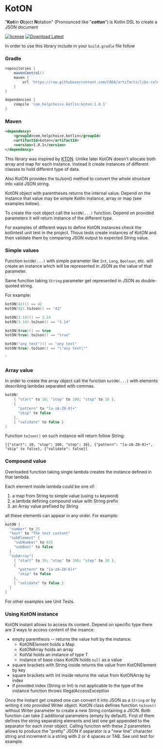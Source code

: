 # KotON
"**Kot**lin **O**bject **N**otation" (Pronounced like "***cotton***") is Kotlin DSL to create a JSON document


[![license](https://img.shields.io/github/license/C06A/KotON.svg)](https://github.com/C06A/KotON/blob/master/LICENSE)
[![Download Latest](https://img.shields.io/badge/download-1.0.1-green.svg)](https://raw.githubusercontent.com/C06A/artifacts/libs-snapshot/com/helpchoice/kotlin/koton/1.0.1/koton-1.0.1.jar)

In order to use this library include in your `build.gradle` file follow

### Gradle
```groovy
repositories {
    mavenCentral()
    maven {
        url 'https://raw.githubusercontent.com/C06A/artifacts/libs-release'
    }
}

dependencies {
    compile 'com.helpchoice.kotlin:koton:1.0.1'
}

```

### Maven
```xml
<dependency>
    <groupId>com.helpchoice.kotlin</groupId>
    <artifactId>koton</artifactId>
    <version>1.0.1</version>
</dependency>
```


This library was inspired by [KTON](https://github.com/Jire/KTON). Unlike later
KotON doesn't allocate both array and map for each instance. Instead it create
instances of different classes to hold different type of data.

Also KotON provides the toJson() method to convert the whole structure into valid
JSON string.

KotON object with parentheses returns the internal value. Depend on the instance that value
may be simple Kotlin instance, array or map (see examples below).

To create the root object call the `kotON(...)` function. Depend on provided parameters
it will return instance of the different type.

For examples of different ways to define KotON instances check the kotlintest unit test
in the project. Thous tests create instances of KotON and then validate them by comparing
JSON output to expected String value. 

### Simple values

Function `kotON(...)` with simple parameter like `Int`, `Long`, `Boolean`, etc. will create
an instance which will be represented in JSON as the value of that parameter.

Same function taking `String` parameter get represented in JSON as double-quoted string.

For example:

```Kotlin
kotON(42)() == 42
kotON(42).toJson() == "42"

kotON(3.14)() == 3.14
kotON(3.14).toJson() == "3.14"

kotON(true)() == true
kotON(true).toJson() == "true"

kotON("any text")() == "any text"
kotON(true).toJson() == "\"any text\""
```
`

### Array value

In order to create the array object call the function `kotON(...)` with elements describing lambdas
separated with commas.

```Kotlin
kotON(
    { "start" to 10; "stop" to 100; "step" to 10 },
    {
      "pattern" to "[a-zA-Z0-9]+"
      "skip" to false
    },
    { "validate" to false }
)
```

Function `toJson()` on such instance will return follow String:

```$xslt
[{"start": 10, "stop": 100, "step": 10}, {"pattern": "[a-zA-Z0-9]+", "skip" to false}, {"validate": false}]
```

### Compound value

Overloaded function taking single lambda creates the instance defined in that lambda.

Each element inside lambda could be one of:

1. a map from String to simple value (using `to` keyword)
1. a lambda defining compound value with String prefix
1. an Array value prefixed by String

all these elements can appear in any order. For example:

```Kotlin
kotON {
  "number" to 25
  "text" to "The text content"
  "subElement" {
    "subNumber" to 625
    "subBool" to false
  }
  "subArray"[
    { "start" to 10; "stop" to 100; "step" to 10 },
    {
      "pattern" to "[a-zA-Z0-9]+"
      "skip" to false
    },
    { "validate" to false }
  ]
}
```

For other examples see Unit Tests.


### Using KotON instance

KotON instant allows to access its content. Depend on specific type there are 3 ways to access content of the insance:

* empty parenthesis -- returns the value holt by the instance.
  * KotONElement holds a Map
  * KotONArray holds an array
  * <T> KotVal holds an instance of type T
  * instance of base class KotON holds `null` as a value
* square brackets with String inside returns the value from KotONElement by key
* square brackets with Int inside returns the value from KotONArray by index
* if provided index (String or Int) is not applicable to the type of the instance
function throws IllegalAccessException


Once the instant get created one can convert it into JSON as a `String` or by writing it into provided Writer object.
KotON class defines function `toJson()` without Writer parameter to create a new String containing a JSON.
Both function can take 2 additional parameters (empty by default). First of them defines the string separating
elements and last one get appended to the separator for each inner object. Calling function with these 2
parameters allows to produce the "pretty" JSON if separator is a "new line" character string and increment is
a string with 2 or 4 spaces or TAB. See unit test for example.
